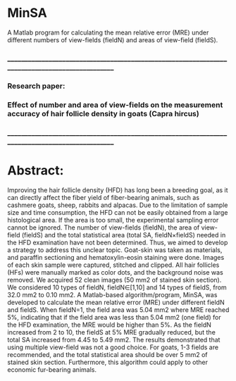 # MinSA
A Matlab program for calculating the mean relative error (MRE) under different numbers of view-fields (fieldN) and areas of view-field (fieldS).

### _______________________________________________________________________________________________
### Research paper: 
### Effect of number and area of view-fields on the measurement accuracy of hair follicle density in goats (Capra hircus)
### _______________________________________________________________________________________________

# Abstract: 
Improving the hair follicle density (HFD) has long been a breeding goal, as it can directly affect the fiber yield of fiber-bearing animals, such as cashmere goats, sheep, rabbits and alpacas. Due to the limitation of sample size and time consumption, the HFD can not be easily obtained from a large histological area. If the area is too small, the experimental sampling error cannot be ignored. The number of view-fields (fieldN), the area of view-field (fieldS) and the total statistical area (total SA, fieldN×fieldS) needed in the HFD examination have not been determined. Thus, we aimed to develop a strategy to address this unclear topic. Goat-skin was taken as materials, and paraffin sectioning and hematoxylin-eosin staining were done. Images of each skin sample were captured, stitched and clipped. All hair follicles (HFs) were manually marked as color dots, and the background noise was removed. We acquired 52 clean images (50 mm2 of stained skin section). We considered 10 types of fieldN, fieldN∈[1,10] and 14 types of fieldS, from 32.0 mm2 to 0.10 mm2. A Matlab-based algorithm/program, MinSA, was developed to calculate the mean relative error (MRE) under different fieldN and fieldS. When fieldN=1, the field area was 5.04 mm2 where MRE reached 5%, indicating that if the field area was less than 5.04 mm2 (one field) for the HFD examination, the MRE would be higher than 5%. As the fieldN increased from 2 to 10, the fieldS at 5% MRE gradually reduced, but the total SA increased from 4.45 to 5.49 mm2. The results demonstrated that using multiple view-field was not a good choice. For goats, 1-3 fields are recommended, and the total statistical area should be over 5 mm2 of stained skin section. Furthermore, this algorithm could apply to other economic fur-bearing animals.
